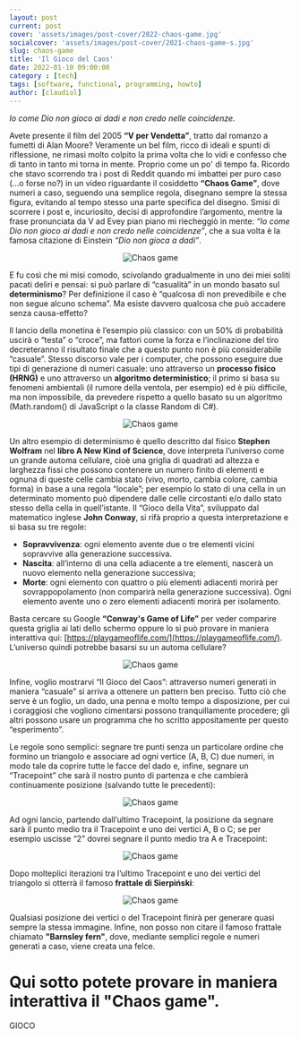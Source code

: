 ```yaml
---
layout: post
current: post
cover: 'assets/images/post-cover/2022-chaos-game.jpg'
socialcover: 'assets/images/post-cover/2021-chaos-game-s.jpg'
slug: chaos-game
title: 'Il Gioco del Caos'
date: 2022-01-10 09:00:00
category : [tech]
tags: [software, functional, programming, howto]
author: [claudiol]
---
```


<cite>Io come Dio non gioco ai dadi e non credo nelle coincidenze.</cite>

Avete presente il film del 2005 **“V per Vendetta”**, tratto dal romanzo a fumetti di Alan Moore? Veramente un bel film, ricco di ideali e spunti di riflessione, ne rimasi molto colpito la prima volta che lo vidi e confesso che di tanto in tanto mi torna in mente. Proprio come un po' di tempo fa. Ricordo che stavo scorrendo tra i post di Reddit quando mi imbattei per puro caso (...o forse no?) in un video riguardante il cosiddetto **“Chaos Game”**, dove numeri a caso, seguendo una semplice regola, disegnano sempre la stessa figura, evitando al tempo stesso una parte specifica del disegno. Smisi di scorrere i post e, incuriosito, decisi di approfondire l’argomento, mentre la frase pronunciata da V ad Evey pian piano mi riecheggiò in mente: *“Io come Dio non gioco ai dadi e non credo nelle coincidenze”*, che a sua volta è la famosa citazione di Einstein *“Dio non gioca a dadi”*.

<figure style="text-align:center"><img src="/assets/images/post-content/chaos-game/chaos-game_00X.png" alt="Chaos game" /></figure>

E fu così che mi misi comodo, scivolando gradualmente in uno dei miei soliti pacati deliri e pensai: si può parlare di “casualità” in un mondo basato sul **determinismo**? Per definizione il caso è “qualcosa di non prevedibile e che non segue alcuno schema”. Ma esiste davvero qualcosa che può accadere senza causa-effetto?

Il lancio della monetina è l’esempio più classico: con un 50% di probabilità uscirà o “testa” o “croce”, ma fattori come la forza e l’inclinazione del tiro decreteranno il risultato finale che a questo punto non è più considerabile “casuale”. Stesso discorso vale per i computer, che possono eseguire due tipi di generazione di numeri casuale: uno attraverso un **processo fisico (HRNG)** e uno attraverso un **algoritmo deterministico**; il primo si basa su fenomeni ambientali (il rumore della ventola, per esempio) ed è più difficile, ma non impossibile, da prevedere rispetto a quello basato su un algoritmo (Math.random() di JavaScript o la classe Random di C#).

<figure style="text-align:center"><img src="/assets/images/post-content/chaos-game/chaos-game_00X.png" alt="Chaos game" /></figure>

Un altro esempio di determinismo è quello descritto dal fisico **Stephen Wolfram** nel **libro A New Kind of Science**, dove interpreta l’universo come un grande automa cellulare, cioè una griglia di quadrati ad altezza e larghezza fissi che possono contenere un numero finito di elementi e ognuna di queste celle cambia stato (vivo, morto, cambia colore, cambia forma) in base a una regola “locale”; per esempio lo stato di una cella in un determinato momento può dipendere dalle celle circostanti e/o dallo stato stesso della cella in quell’istante. Il “Gioco della Vita”, sviluppato dal matematico inglese **John Conway**, si rifà proprio a questa interpretazione e si basa su tre regole:

*   **Sopravvivenza**: ogni elemento avente due o tre elementi vicini sopravvive alla generazione successiva.
*   **Nascita**: all’interno di una cella adiacente a tre elementi, nascerà un nuovo elemento nella generazione successiva;
*   **Morte**: ogni elemento con quattro o più elementi adiacenti morirà per sovrappopolamento (non comparirà nella generazione successiva). Ogni elemento avente uno o zero elementi adiacenti morirà per isolamento.

Basta cercare su Google **“Conway's Game of Life”** per veder comparire questa griglia ai lati dello schermo oppure lo si può provare in maniera interattiva qui: [https://playgameoflife.com/](https://playgameoflife.com/). L’universo quindi potrebbe basarsi su un automa cellulare?

<figure style="text-align:center"><img src="/assets/images/post-content/chaos-game/chaos-game_00X.png" alt="Chaos game" /></figure>

Infine, voglio mostrarvi “Il Gioco del Caos”: attraverso numeri generati in maniera “casuale” si arriva a ottenere un pattern ben preciso. Tutto ciò che serve è un foglio, un dado, una penna e molto tempo a disposizione, per cui i coraggiosi che vogliono cimentarsi possono tranquillamente procedere; gli altri possono usare un programma che ho scritto appositamente per questo “esperimento”.

Le regole sono semplici: segnare tre punti senza un particolare ordine che formino un triangolo e associare ad ogni vertice (A, B, C) due numeri, in modo tale da coprire tutte le facce del dado e, infine, segnare un “Tracepoint” che sarà il nostro punto di partenza e che cambierà continuamente posizione (salvando tutte le precedenti):
<figure style="text-align:center"><img src="/assets/images/post-content/chaos-game/chaos-game_001_istruzioni-triangolo.png" alt="Chaos game" /></figure>

Ad ogni lancio, partendo dall’ultimo Tracepoint, la posizione da segnare sarà il punto medio tra il Tracepoint e uno dei vertici A, B o C; se per esempio uscisse “2” dovrei segnare il punto medio tra A e Tracepoint:
<figure style="text-align:center"><img src="/assets/images/post-content/chaos-game/chaos-game_002_triangolo-nuovo-tracepoint.png" alt="Chaos game" /></figure>

Dopo molteplici iterazioni tra l’ultimo Tracepoint e uno dei vertici del triangolo si otterrà il famoso **frattale di Sierpiński**:
<figure style="text-align:center"><img src="/assets/images/post-content/chaos-game/chaos-game_003_Sierpinski-Trigon-7.png" alt="Chaos game" /></figure>

Qualsiasi posizione dei vertici o del Tracepoint finirà per generare quasi sempre la stessa immagine. Infine, non posso non citare il famoso frattale chiamato **"Barnsley fern"**, dove, mediante semplici regole e numeri generati a caso, viene creata una felce.

# Qui sotto potete provare in maniera interattiva il "Chaos game".
GIOCO